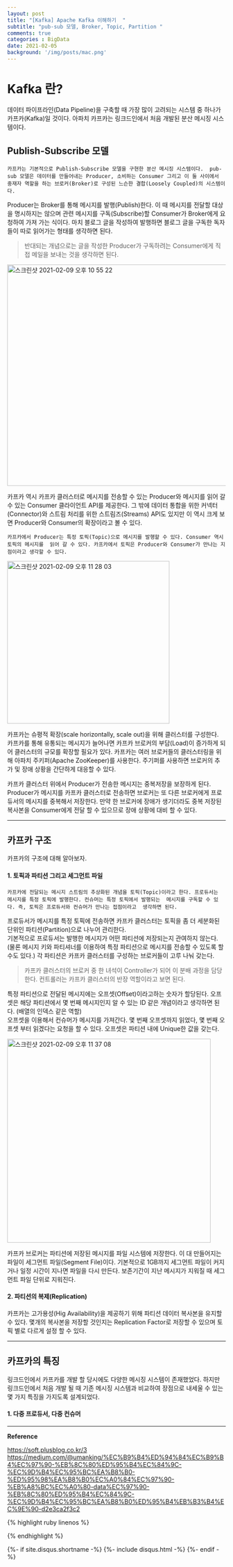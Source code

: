 ```yaml
---
layout: post
title: "[Kafka] Apache Kafka 이해하기  "
subtitle: "pub-sub 모델, Broker, Topic, Partition "    
comments: true
categories : BigData
date: 2021-02-05
background: '/img/posts/mac.png'
---
```


# Kafka 란?   

데이터 파이프라인(Data Pipeline)을 구축할 때 가장 많이 고려되는 시스템 중 하나가 
카프카(Kafka)일 것이다. 아파치 카프카는 링크드인에서 처음 개발된 분산 메시징 시스템이다.   



## Publish-Subscribe 모델   

`카프카는 기본적으로 Publish-Subscribe 모델을 구현한 분산 메시징 시스템이다. 
pub-sub 모델은 데이터를 만들어내는 Producer, 소비하는 Consumer 그리고 이 둘 사이에서 
중재자 역할을 하는 브로커(Broker)로 구성된 느슨한 결합(Loosely Coupled)의 시스템이다.`   

Producer는 Broker를 통해 메시지를 발행(Publish)한다. 이 때 메시지를 전달할 대상을 
명시하지는 않으며 관련 메시지를 구독(Subscribe)할 Consumer가 Broker에게 요청하여 가져
가는 식이다. 마치 블로그 글을 작성하여 발행하면 블로그 글을 구독한 독자들이 
따로 읽어가는 형태를 생각하면 된다.   

> 반대되는 개념으로는 글을 작성한 Producer가 구독하려는 Consumer에게 직접 메일을 보내는 것을 생각하면 된다.   


<img width="509" alt="스크린샷 2021-02-09 오후 10 55 22" src="https://user-images.githubusercontent.com/26623547/107373890-5abbfd00-6b2a-11eb-9eee-5446e04b23b3.png">     

카프카 역시 카프카 클러스터로 메시지를 전송할 수 있는 Producer와 메시지를 읽어 갈수 있는 
Consumer 클라이언트 API를 제공한다. 그 밖에 데이터 통합을 위한 커넥터(Connector)와 스트림 처리를 위한 
스트림즈(Streams) API도 있지만 이 역시 크게 보면 Producer와 Consumer의 확장이라고 볼 수 있다.   

`카프카에서 Producer는 특정 토픽(Topic)으로 메시지를 발행할 수 있다. Consumer 역시 토픽의 메시지를 
읽어 갈 수 있다. 카프카에서 토픽은 Producer와 Consumer가 만나는 지점이라고 생각할 수 있다.`      

<img width="374" alt="스크린샷 2021-02-09 오후 11 28 03" src="https://user-images.githubusercontent.com/26623547/107377833-bbe5cf80-6b2e-11eb-9c24-b24a815ab0cf.png">   

카프카는 슈평적 확장(scale horizontally, scale out)을 위해 클러스터를 구성한다. 
카프카를 통해 유통되는 메시지가 늘어나면 카프카 브로커의 부담(Load)이 증가하게 되어 
클러스터의 규모를 확장할 필요가 있다. 카프카는 여러 브로커들의 클러스터링을 위해 
아파치 주키퍼(Apache ZooKeeper)를 사용한다. 주기퍼를 사용하면 브로커의 
추가 및 장애 상황을 간단하게 대응할 수 있다.   

카프카 클러스터 위에서 Producer가 전송한 메시지는 중복저장을 보장하게 된다. 
Producer가 메시지를 카프카 클러스터로 전송하면 브로커는 또 다른 브로커에게 
프로듀서의 메시지를 중복해서 저장한다. 만약 한 브로커에 장애가 생기더라도 
중복 저장된 복사본을 Consumer에게 전달 할 수 있으므로 장애 상황에 대비 할 수 있다.   

- - - 

## 카프카 구조   

카프카의 구조에 대해 알아보자.   

#### 1. 토픽과 파티션 그리고 세그먼트 파일   

`카프카에 전달되는 메시지 스트림의 추상화된 개념을 토픽(Topic)이라고 한다.
프로듀서는 메시지를 특정 토픽에 발행한다. 컨슈머는 특정 토픽에서 발행되는 
메시지를 구독할 수 있다. 즉, 토픽은 프로듀서와 컨슈머가 만나는 접점이라고 
생각하면 된다.`   


프로듀서가 메시지를 특정 토픽에 전송하면 카프카 클러스터는 토픽을 좀 더 세분화된 
단위인 파티션(Partition)으로 나누어 관리한다.    
기본적으로 프로듀서는 발행한 메시지가 어떤 파티션에 저장되는지 관여하지 않는다. (물론 
        메시지 키와 파티셔너를 이용하여 특정 파티션으로 메시지를 전송할 수 있도록 할 수도 있다.) 
각 파티션은 카프카 클러스터를 구성하는 브로커들이 고루 나눠 갖는다.    

> 카프카 클러스터의 브로커 중 한 녀석이 Controller가 되어 이 분배 과정을 담당한다. 컨트롤러는 
카프카 클러스터의 반장 역할이라고 보면 된다.   

특정 파티션으로 전달된 메시지에는 오프셋(Offset)이라고하는 숫자가 할당된다. 
오프셋은 해당 파티션에서 몇 번째 메시지인지 알 수 있는 ID 같은 개념이라고 
생각하면 된다. (배열의 인덱스 같은 역할)   
오프셋을 이용해서 컨슈머가 메시지를 가져간다. 몇 번째 오프셋까지 읽었다, 몇 번째 오프셋
부터 읽겠다는 요청을 할 수 있다. 오프셋은 파티션 내에 Unique한 값을 갖는다.   

<img width="469" alt="스크린샷 2021-02-09 오후 11 37 08" src="https://user-images.githubusercontent.com/26623547/107379774-9954b600-6b30-11eb-9a5a-d94dd014a78d.png">   

카프카 브로커는 파티션에 저장된 메시지를 파일 시스템에 저장한다. 
이 대 만들어지는 파일이 세그먼트 파일(Segment File)이다. 
기본적으로 1GB까지 세그먼트 파일이 커지거나 일정 시간이 지나면 
파일을 다시 만든다. 보존기간이 지난 메시지가 지워질 때 
세그먼트 파일 단위로 지워진다.

#### 2. 파티션의 복제(Replication)   

카프카는 고가용성(Hig Availability)을 제공하기 위해 파티션 데이터 복사본을 
유지할 수 있다. 몇개의 복사본을 저장할 것인지는 Replication Factor로 
저장할 수 있으며 토픽 별로 다르게 설정 할 수 있다.   



- - -


## 카프카의 특징   

링크드인에서 카프카를 개발 할 당시에도 다양한 메시징 시스템이 존재했었다. 하지만 
링크드인에서 처음 개발 될 때 기존 메시징 시스템과 비교하여 장점으로 
내세울 수 있는 몇 가지 특징을 가지도록 설계되었다.   

#### 1. 다중 프로듀서, 다중 컨슈머   





- - - 

**Reference**    

<https://soft.plusblog.co.kr/3>   
<https://medium.com/@umanking/%EC%B9%B4%ED%94%84%EC%B9%B4%EC%97%90-%EB%8C%80%ED%95%B4%EC%84%9C-%EC%9D%B4%EC%95%BC%EA%B8%B0-%ED%95%98%EA%B8%B0%EC%A0%84%EC%97%90-%EB%A8%BC%EC%A0%80-data%EC%97%90-%EB%8C%80%ED%95%B4%EC%84%9C-%EC%9D%B4%EC%95%BC%EA%B8%B0%ED%95%B4%EB%B3%B4%EC%9E%90-d2e3ca2f3c2>   

{% highlight ruby linenos %}

{% endhighlight %}


{%- if site.disqus.shortname -%}
    {%- include disqus.html -%}
{%- endif -%}

